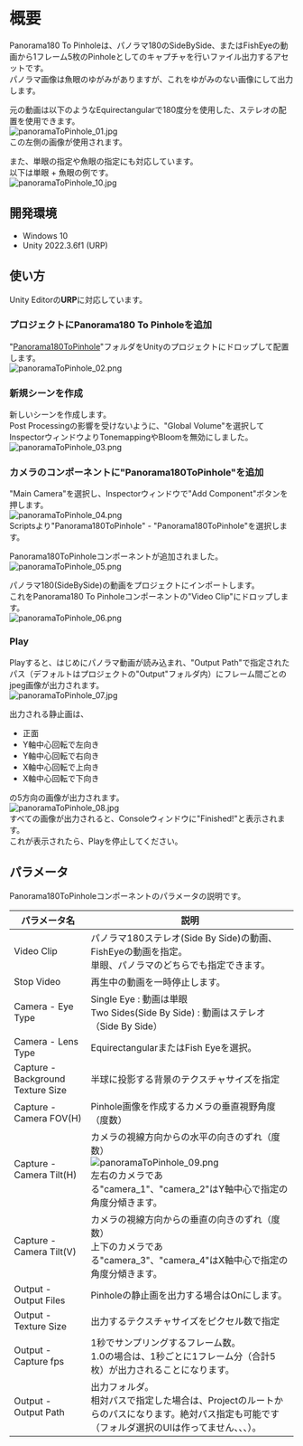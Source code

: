 # 概要

Panorama180 To Pinholeは、パノラマ180のSideBySide、またはFishEyeの動画から1フレーム5枚のPinholeとしてのキャプチャを行いファイル出力するアセットです。     
パノラマ画像は魚眼のゆがみがありますが、これをゆがみのない画像にして出力します。     

元の動画は以下のようなEquirectangularで180度分を使用した、ステレオの配置を使用できます。      
![panoramaToPinhole_01.jpg](./images/panoramaToPinhole_01.jpg)     
この左側の画像が使用されます。     

また、単眼の指定や魚眼の指定にも対応しています。      
以下は単眼 + 魚眼の例です。     
![panoramaToPinhole_10.jpg](./images/panoramaToPinhole_10.jpg)     


## 開発環境

* Windows 10
* Unity 2022.3.6f1 (URP)

## 使い方

Unity Editorの**URP**に対応しています。      

### プロジェクトにPanorama180 To Pinholeを追加

"[Panorama180ToPinhole](https://github.com/ft-lab/Unity_Panorama180ToPinhole/tree/main/Assets/Panorama180ToPinhole)"フォルダをUnityのプロジェクトにドロップして配置します。     
![panoramaToPinhole_02.png](./images/panoramaToPinhole_02.png)     

### 新規シーンを作成

新しいシーンを作成します。     
Post Processingの影響を受けないように、"Global Volume"を選択してInspectorウィンドウよりTonemappingやBloomを無効にしました。      
![panoramaToPinhole_03.png](./images/panoramaToPinhole_03.png)     

### カメラのコンポーネントに"Panorama180ToPinhole"を追加

"Main Camera"を選択し、Inspectorウィンドウで"Add Component"ボタンを押します。     
![panoramaToPinhole_04.png](./images/panoramaToPinhole_04.png)     
Scriptsより"Panorama180ToPinhole" - "Panorama180ToPinhole"を選択します。     

Panorama180ToPinholeコンポーネントが追加されました。     
![panoramaToPinhole_05.png](./images/panoramaToPinhole_05.png)     

パノラマ180(SideBySide)の動画をプロジェクトにインポートします。      
これをPanorama180 To Pinholeコンポーネントの"Video Clip"にドロップします。     
![panoramaToPinhole_06.png](./images/panoramaToPinhole_06.png)     

### Play

Playすると、はじめにパノラマ動画が読み込まれ、"Output Path"で指定されたパス（デフォルトはプロジェクトの"Output"フォルダ内）にフレーム間ごとのjpeg画像が出力されます。     
![panoramaToPinhole_07.jpg](./images/panoramaToPinhole_07.jpg)     

出力される静止画は、     
* 正面
* Y軸中心回転で左向き
* Y軸中心回転で右向き
* X軸中心回転で上向き
* X軸中心回転で下向き

の5方向の画像が出力されます。     
![panoramaToPinhole_08.jpg](./images/panoramaToPinhole_08.jpg)     
すべての画像が出力されると、Consoleウィンドウに"Finished!"と表示されます。     
これが表示されたら、Playを停止してください。    

## パラメータ

Panorama180ToPinholeコンポーネントのパラメータの説明です。     

|パラメータ名|説明|     
|---|---|     
|Video Clip|パノラマ180ステレオ(Side By Side)の動画、<br>FishEyeの動画を指定。<br>単眼、パノラマのどちらでも指定できます。|     
|Stop Video|再生中の動画を一時停止します。|     
|Camera - Eye Type|Single Eye : 動画は単眼<br>Two Sides(Side By Side) : 動画はステレオ（Side By Side）|     
|Camera - Lens Type|EquirectangularまたはFish Eyeを選択。|     
|Capture - Background Texture Size|半球に投影する背景のテクスチャサイズを指定|     
|Capture - Camera FOV(H)|Pinhole画像を作成するカメラの垂直視野角度（度数）|     
|Capture - Camera Tilt(H)|カメラの視線方向からの水平の向きのずれ（度数）<br>![panoramaToPinhole_09.png](./images/panoramaToPinhole_09.png)<br>左右のカメラである"camera_1"、"camera_2"はY軸中心で指定の角度分傾きます。|     
|Capture - Camera Tilt(V)|カメラの視線方向からの垂直の向きのずれ（度数）<br>上下のカメラである"camera_3"、"camera_4"はX軸中心で指定の角度分傾きます。|     
|Output - Output Files|Pinholeの静止画を出力する場合はOnにします。|     
|Output - Texture Size|出力するテクスチャサイズをピクセル数で指定|     
|Output - Capture fps|1秒でサンプリングするフレーム数。<br>1.0の場合は、1秒ごとに1フレーム分（合計5枚）が出力されることになります。|     
|Output - Output Path|出力フォルダ。<br>相対パスで指定した場合は、Projectのルートからのパスになります。絶対パス指定も可能です（フォルダ選択のUIは作ってません、、、）。|     

